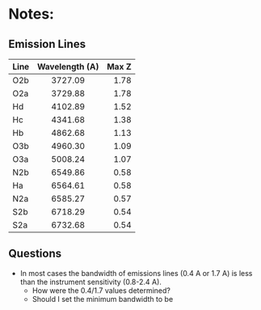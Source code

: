 # Notes:

## Emission Lines

| Line | Wavelength (A) | Max Z |
|:-----|:--------------:|------:|
| O2b  |    3727.09     |  1.78 |
| O2a  |    3729.88     |  1.78 |
| Hd   |    4102.89     |  1.52 |
| Hc   |    4341.68     |  1.38 |
| Hb   |    4862.68     |  1.13 |
| O3b  |    4960.30     |  1.09 |
| O3a  |    5008.24     |  1.07 |
| N2b  |    6549.86     |  0.58 |
| Ha   |    6564.61     |  0.58 |
| N2a  |    6585.27     |  0.57 |
| S2b  |    6718.29     |  0.54 |
| S2a  |    6732.68     |  0.54 |

## Questions

* In most cases the bandwidth of emissions lines (0.4 A or 1.7 A) is less than the instrument sensitivity (0.8-2.4 A).
  * How were the 0.4/1.7 values determined?
  * Should I set the minimum bandwidth to be 
